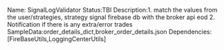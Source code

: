 Name: SignalLogValidator
Status:TBI
Description:1. match the values from the user/strategies, strategy signal firebase db with the broker api eod
            2. Notification if there is any extra/error trades
SampleData:order_details_dict,broker_order_details.json
Dependencies:[FireBaseUtils,LoggingCenterUtils]
